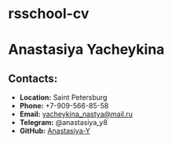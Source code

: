 # rsschool-cv

# Anastasiya Yacheykina

## Contacts:
* **Location:** Saint Petersburg
* **Phone:** +7-909-566-85-58
* **Email:** yacheykina_nastya@mail.ru
* **Telegram:** @anastasiya_y8
* **GitHub:** [Anastasiya-Y](https://github.com/Anastasiya-Y)